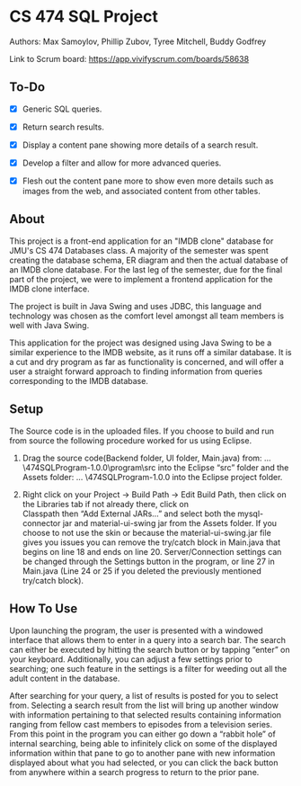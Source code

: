 # CS 474 SQL Project
Authors: Max Samoylov, Phillip Zubov, Tyree Mitchell, Buddy Godfrey

Link to Scrum board: https://app.vivifyscrum.com/boards/58638


## To-Do

- [x] Generic SQL queries.
- [x] Return search results.
- [x] Display a content pane showing more details of a search result.
- [x] Develop a filter and allow for more advanced queries.
- [x] Flesh out the content pane more to show even more details such as images from the web, and associated content from other tables.



## About
This project is a front-end application for an "IMDB clone" database for JMU's CS 474 Databases class.
A majority of the semester was spent creating the database schema, ER diagram and then the actual database of an IMDB clone database.
For the last leg of the semester, due for the final part of the project, we were to implement a frontend application for the IMDB clone interface.

The project is built in Java Swing and uses JDBC, this language and technology was chosen as the comfort level amongst all team members is well with Java Swing.
  
This application for the project was designed using Java Swing to be a similar experience to the IMDB website, as it runs off a similar database. It is a cut and dry program as far as functionality is concerned, and will offer a user a straight forward approach to finding information from queries corresponding to the IMDB database.   

## Setup
The Source code is in the uploaded files. If you choose to build and run from source the following procedure worked for us using Eclipse.

  1.	Drag the source code(Backend folder, UI folder, Main.java) from: …\474SQLProgram-1.0.0\program\src  into the Eclipse “src” folder   and the Assets folder: … \474SQLProgram-1.0.0 into the Eclipse project folder.

  2.	Right click on your Project -> Build Path -> Edit Build Path, then click on the Libraries tab if not already there, click on  
  Classpath then “Add External JARs…” and select both the mysql-connector jar and material-ui-swing jar from the Assets folder.
  If you choose to not use the skin or because the material-ui-swing.jar file gives you issues you can remove the try/catch block in
  Main.java that begins on line 18 and ends on line 20. Server/Connection settings can be changed through the Settings button in the
  program, or line 27 in Main.java (Line 24 or 25 if you deleted the previously mentioned try/catch block). 
  
## How To Use
Upon launching the program, the user is presented with a windowed interface that allows them to enter in a query into a search bar. The
search can either be executed by hitting the search button or by tapping “enter” on your keyboard. Additionally, you can adjust a few
settings prior to searching; one such feature in the settings is a filter for weeding out all the adult content in the database. 

After searching for your query, a list of results is posted for you to select from. Selecting a search result from the list will bring up another window with information pertaining to that selected results containing information ranging from fellow cast members to episodes from a television series. From this point in the program you can either go down a “rabbit hole” of internal searching, being able to infinitely click on some of the displayed information within that pane to go to another pane with new information displayed about what you had selected, or you can click the back button from anywhere within a search progress to return to the prior pane. 
